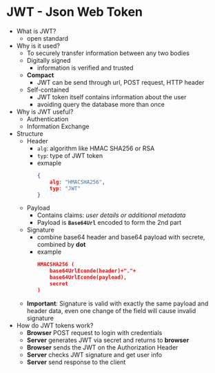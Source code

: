 # **JWT - Json Web Token**
- What is JWT?
  - open standard
- Why is it used?
  - To securely transfer information between any two bodies
  - Digitally signed 
    - information is verified and trusted
  - **Compact**
    - JWT can be send through url, POST request, HTTP header
  - Self-contained
    - JWT token itself contains information about the user
    - avoiding query the database more than once
- Why is JWT useful?
  - Authentication
  - Information Exchange
- Structure
  - Header
    - `alg`: algorithm like HMAC SHA256 or RSA
    - `typ`: type of JWT token
    - exmaple
        ```json
        {
            alg: "HMACSHA256",
            typ: "JWT"
        }
        ```
  - Payload
    - Contains claims: *user details or additional metadata*
    - Payload is **`Base64Url`** encoded to form the 2nd part
  - Signature
    - combine base64 header and base64 payload with secrete, combined by **dot**
    - example
        ```json
        HMACSHA256 (
            base64UrlEconde(header)+"."+
            base64UrlEconde(payload),
            secret
        )
        ```
  - **Important**: Signature is valid with exactly the same payload and header data, even one change of the field will cause invalid signature
- How do JWT tokens work?
  - **Browser** POST request to login with credentials
  - **Server** generates JWT via secret and returns to **browser**
  - **Browser** sends the JWT on the Authorization Header
  - **Server** checks JWT signature and get user info
  - **Server** send response to the client